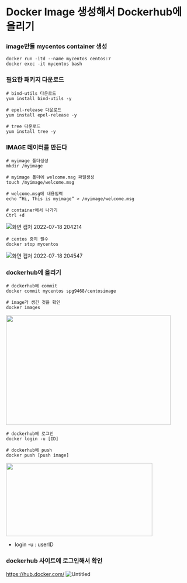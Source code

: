 # Docker Image 생성해서 Dockerhub에 올리기

### image만들 mycentos container 생성
```
docker run -itd --name mycentos centos:7
docker exec -it mycentos bash
```

### 필요한 패키지 다운로드
```
# bind-utils 다운로드
yum install bind-utils -y

# epel-release 다운로드
yum install epel-release -y

# tree 다운로드
yum install tree -y
```

### IMAGE 데이터를 만든다
```
# myimage 폴더생성
mkdir /myimage

# myimage 폴더에 welcome.msg 파일생성
touch /myimage/welcome.msg

# welcome.msg에 내용입력
echo “Hi, This is myimage” > /myimage/welcome.msg

# container에서 나가기
Ctrl +d 
```
![화면 캡처 2022-07-18 204214](https://user-images.githubusercontent.com/87213815/179503994-8983d3e6-3a0a-4b47-bf97-e432b7aed3a1.png)

```
# centos 중지 필수
docker stop mycentos
```
![화면 캡처 2022-07-18 204547](https://user-images.githubusercontent.com/87213815/179504522-4f646f5c-8738-423f-a0a9-0c3cc6ad4195.png)

### dockerhub에 올리기
```
# dockerhub에 commit
docker commit mycentos spg9468/centosimage

# image가 생긴 것을 확인
docker images
```
<img src="https://user-images.githubusercontent.com/87213815/179507919-96c03a66-90c0-402a-ac85-9c4c84299e36.png" width="450" height="300">

```
# dockerhub에 로그인
docker login -u [ID]

# dockerhub에 push
docker push [push image]
```
<img src="https://user-images.githubusercontent.com/87213815/179506920-2356d15c-4719-4c3a-9023-f9bbfac6fd47.png" width="400" height="200">

* login -u : userID

### dockerhub 사이트에 로그인해서 확인
https://hub.docker.com/
![Untitled](https://user-images.githubusercontent.com/87213815/179507495-5cfdcc68-f9a4-470a-8234-01195dcf1c02.png)

